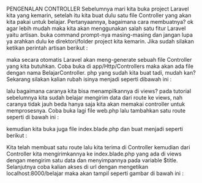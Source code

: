 PENGENALAN CONTROLLER
Sebelumnya mari kita buka project Laravel kita yang kemarin, setelah itu kita buat dulu satu file Controller yang akan kita pakai untuk belajar. 
Pertanyaannya, bagaimana cara membuatnya? ok agar lebih mudah maka kita akan menggunakan salah satu fitur Laravel yaitu artisan. 
buka command prompt-nya masing-masing dan jangan lupa ya arahkan dulu ke direktori/folder project kita kemarin. 
Jika sudah silakan ketikan perintah artisan berikut :
 
maka secara otomatis Laravel akan meng-generate sebuah file Controller yang kita butuhkan. 
Coba buka di app/Http/Controllers maka akan ada file dengan nama BelajarController.
php yang sudah kita buat tadi, mudah kan? Sekarang silakan kalian rubah isinya menjadi seperti dibawah ini :
 

lalu bagaimana caranya kita bisa menampilkannya di views? pada tutorial sebelumnya kita sudah belajar mengirim data dari route ke views, 
nah caranya tidak jauh beda hanya saja kita akan memakai controller untuk memprosesnya. 
Coba buka lagi file web.php lalu tambahkan satu route seperti di bawah ini :
 
kemudian kita buka juga file index.blade.php dan buat menjadi seperti berikut :
 
Kita telah membuat satu route lalu kita terima di Controller kemudian dari Controller kita mengirimkannya ke index.blade.php yang ada di views dengan mengirim satu data dan menyimpannya pada variable $title.
Selanjutnya coba kalian akses di url dengan mengetikan localhost:8000/belajar maka akan tampil seperti gambar di bawah ini :
 
	
